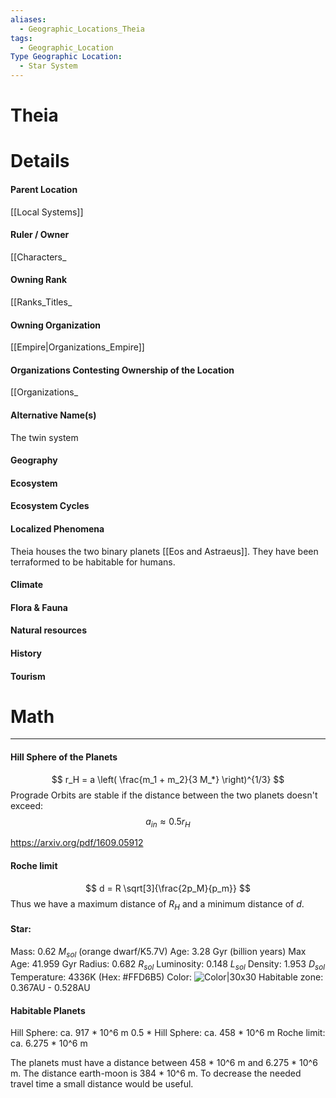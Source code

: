 ```yaml
---
aliases:
  - Geographic_Locations_Theia
tags:
  - Geographic_Location
Type Geographic Location:
  - Star System
---
```

# Theia



# Details
#### Parent Location
[[Local Systems]]
#### Ruler / Owner
[[Characters_
#### Owning Rank
[[Ranks_Titles_
#### Owning Organization
[[Empire|Organizations_Empire]]
#### Organizations Contesting Ownership of the Location
[[Organizations_
#### Alternative Name(s)
The twin system
#### Geography
#### Ecosystem
#### Ecosystem Cycles
#### Localized Phenomena
Theia houses the two binary planets [[Eos and Astraeus]]. They have been terraformed to be habitable for humans.
#### Climate
#### Flora & Fauna
#### Natural resources
#### History
#### Tourism

# Math
---

#### Hill Sphere of the Planets
$$
r_H = a \left( \frac{m_1 + m_2}{3 M_*} \right)^{1/3}
$$
Prograde Orbits are stable if the distance between the two planets doesn't exceed:
$$
a_{in} ≈ 0.5r_H
$$

https://arxiv.org/pdf/1609.05912
#### Roche limit

$$
d = R \sqrt[3]{\frac{2p_M}{p_m}}
$$
Thus we have a maximum distance of $R_H$ and a minimum distance of $d$.

#### Star:
Mass: 0.62 $M_{sol}$ (orange dwarf/K5.7V)
Age: 3.28 Gyr (billion years)
Max Age: 41.959 Gyr
Radius: 0.682 $R_{sol}$
Luminosity: 0.148 $L_{sol}$
Density: 1.953 $D_{sol}$
Temperature: 4336K (Hex: \#FFD6B5)
Color: ![Color|30x30](https://convertingcolors.com/plain-FFD6B5.svg)
Habitable zone: 0.367AU - 0.528AU

#### Habitable Planets
Hill Sphere: ca. 917 * 10^6 m
0.5 * Hill Sphere: ca. 458 * 10^6 m
Roche limit: ca. 6.275 * 10^6 m

The planets must have a distance between 458 * 10^6 m and 6.275 * 10^6 m.
The distance earth-moon is 384 * 10^6 m. To decrease the needed travel time a small distance would be useful.
